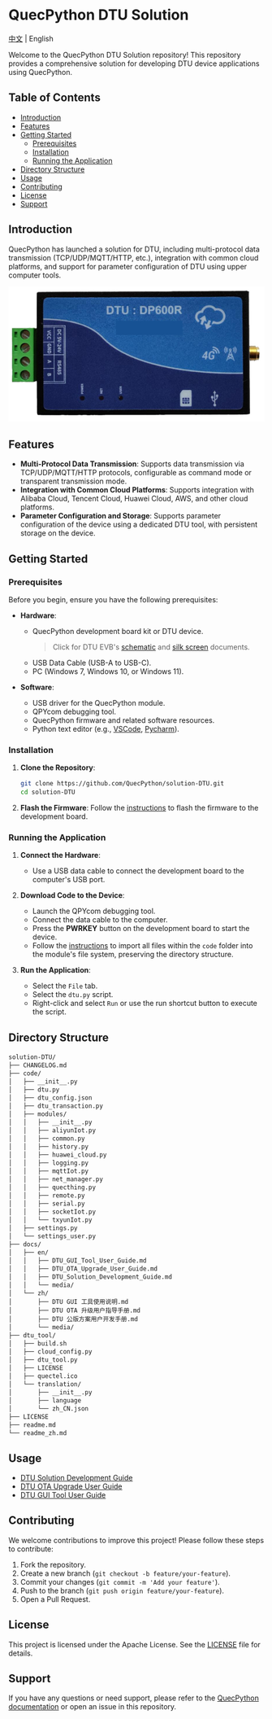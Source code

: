 # QuecPython DTU Solution

[中文](readme_zh.md) | English

Welcome to the QuecPython DTU Solution repository! This repository provides a comprehensive solution for developing DTU device applications using QuecPython.

## Table of Contents

- [Introduction](#introduction)
- [Features](#features)
- [Getting Started](#getting-started)
  - [Prerequisites](#prerequisites)
  - [Installation](#installation)
  - [Running the Application](#running-the-application)
- [Directory Structure](#directory-structure)
- [Usage](#usage)
- [Contributing](#contributing)
- [License](#license)
- [Support](#support)

## Introduction

QuecPython has launched a solution for DTU, including multi-protocol data transmission (TCP/UDP/MQTT/HTTP, etc.), integration with common cloud platforms, and support for parameter configuration of DTU using upper computer tools.

![DTU](./docs/en/media/DP-DTU-Q600.png)

## Features

- **Multi-Protocol Data Transmission**: Supports data transmission via TCP/UDP/MQTT/HTTP protocols, configurable as command mode or transparent transmission mode.
- **Integration with Common Cloud Platforms**: Supports integration with Alibaba Cloud, Tencent Cloud, Huawei Cloud, AWS, and other cloud platforms.
- **Parameter Configuration and Storage**: Supports parameter configuration of the device using a dedicated DTU tool, with persistent storage on the device.

## Getting Started

### Prerequisites

Before you begin, ensure you have the following prerequisites:

- **Hardware**:
  - QuecPython development board kit or DTU device.
    > Click for DTU EVB's [schematic](https://images.quectel.com/python/2024/10/DP-DTU-Q600-EVB-V1.3-SCH.pdf) and [silk screen](https://images.quectel.com/python/2024/10/DP-DTU-Q600-EVB-V1.3-SilkScreen.pdf) documents.
  - USB Data Cable (USB-A to USB-C).
  - PC (Windows 7, Windows 10, or Windows 11).

- **Software**:
  - USB driver for the QuecPython module.
  - QPYcom debugging tool.
  - QuecPython firmware and related software resources.
  - Python text editor (e.g., [VSCode](https://code.visualstudio.com/), [Pycharm](https://www.jetbrains.com/pycharm/download/)).

### Installation

1. **Clone the Repository**:
   ```bash
   git clone https://github.com/QuecPython/solution-DTU.git
   cd solution-DTU
   ```

2. **Flash the Firmware**:
   Follow the [instructions](https://python.quectel.com/doc/Application_guide/en/dev-tools/QPYcom/qpycom-dw.html#Download-Firmware) to flash the firmware to the development board.

### Running the Application

1. **Connect the Hardware**:
   - Use a USB data cable to connect the development board to the computer's USB port.

2. **Download Code to the Device**:
   - Launch the QPYcom debugging tool.
   - Connect the data cable to the computer.
   - Press the **PWRKEY** button on the development board to start the device.
   - Follow the [instructions](https://python.quectel.com/doc/Application_guide/en/dev-tools/QPYcom/qpycom-dw.html#Download-Script) to import all files within the `code` folder into the module's file system, preserving the directory structure.

3. **Run the Application**:
   - Select the `File` tab.
   - Select the `dtu.py` script.
   - Right-click and select `Run` or use the run shortcut button to execute the script.

## Directory Structure

```plaintext
solution-DTU/
├── CHANGELOG.md
├── code/
│   ├── __init__.py
│   ├── dtu.py
│   ├── dtu_config.json
│   ├── dtu_transaction.py
│   ├── modules/
│   │   ├── __init__.py
│   │   ├── aliyunIot.py
│   │   ├── common.py
│   │   ├── history.py
│   │   ├── huawei_cloud.py
│   │   ├── logging.py
│   │   ├── mqttIot.py
│   │   ├── net_manager.py
│   │   ├── quecthing.py
│   │   ├── remote.py
│   │   ├── serial.py
│   │   ├── socketIot.py
│   │   └── txyunIot.py
│   ├── settings.py
│   └── settings_user.py
├── docs/
│   ├── en/
│   │   ├── DTU_GUI_Tool_User_Guide.md
│   │   ├── DTU_OTA_Upgrade_User_Guide.md
│   │   ├── DTU_Solution_Development_Guide.md
│   │   └── media/
│   └── zh/
│       ├── DTU GUI 工具使用说明.md
│       ├── DTU OTA 升级用户指导手册.md
│       ├── DTU 公版方案用户开发手册.md
│       └── media/
├── dtu_tool/
│   ├── build.sh
│   ├── cloud_config.py
│   ├── dtu_tool.py
│   ├── LICENSE
│   ├── quectel.ico
│   └── translation/
│       ├── __init__.py
│       ├── language
│       └── zh_CN.json
├── LICENSE
├── readme.md
└── readme_zh.md
```

## Usage

- [DTU Solution Development Guide](./docs/en/DTU_Solution_Development_Guide.md)
- [DTU OTA Upgrade User Guide](./docs/en/DTU_OTA_Upgrade_User_Guide.md)
- [DTU GUI Tool User Guide](./docs/en/DTU_GUI_Tool_User_Guide.md)

## Contributing

We welcome contributions to improve this project! Please follow these steps to contribute:

1. Fork the repository.
2. Create a new branch (`git checkout -b feature/your-feature`).
3. Commit your changes (`git commit -m 'Add your feature'`).
4. Push to the branch (`git push origin feature/your-feature`).
5. Open a Pull Request.

## License

This project is licensed under the Apache License. See the [LICENSE](LICENSE) file for details.

## Support

If you have any questions or need support, please refer to the [QuecPython documentation](https://python.quectel.com/doc) or open an issue in this repository.
